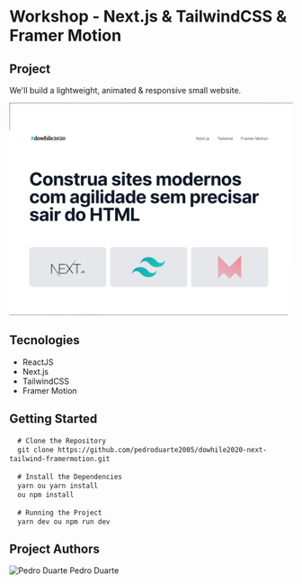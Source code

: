 # Workshop - Next.js & TailwindCSS & Framer Motion

## Project
We'll build a lightweight, animated & responsive small website.

<img src="screenshot.png" alt="Screenshot"/>

## Tecnologies

- ReactJS
- Next.js
- TailwindCSS
- Framer Motion

## Getting Started
``` 
  # Clone the Repository
  git clone https://github.com/pedroduarte2005/dowhile2020-next-tailwind-framermotion.git

  # Install the Dependencies
  yarn ou yarn install
  ou npm install

  # Running the Project
  yarn dev ou npm run dev
```

## Project Authors

<img src="https://avatars0.githubusercontent.com/u/59842901?s=460&u=8afcb34374fd183b0f12aa2ad00c434c13a2e302&v=4" alt="Pedro Duarte" width="150">
Pedro Duarte
